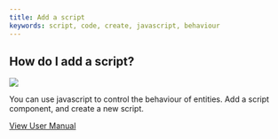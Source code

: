 ```yaml
---
title: Add a script
keywords: script, code, create, javascript, behaviour
---
```


## How do I add a script?

<img src="https://s3-eu-west-1.amazonaws.com/static.playcanvas.com/instructions/add-new-script.gif"/>

You can use javascript to control the behaviour of entities. Add a script component, and create a new script.

<a class="docs" href="http://developer.playcanvas.com/en/user-manual/scripting/creating-new/" target="_blank">View User Manual</a>


